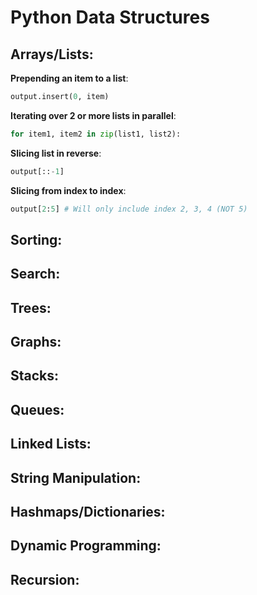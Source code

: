 # Python Data Structures

## Arrays/Lists:

**Prepending an item to a list**: 
```python
output.insert(0, item)
``` 

**Iterating over 2 or more lists in parallel**: 
```python
for item1, item2 in zip(list1, list2):
```

**Slicing list in reverse**: 
```python
output[::-1]
```

**Slicing from index to index**: 
```python
output[2:5] # Will only include index 2, 3, 4 (NOT 5)
```

## Sorting:

## Search:

## Trees:

## Graphs:

## Stacks:

## Queues:

## Linked Lists:

## String Manipulation:

## Hashmaps/Dictionaries:

## Dynamic Programming:

## Recursion:

